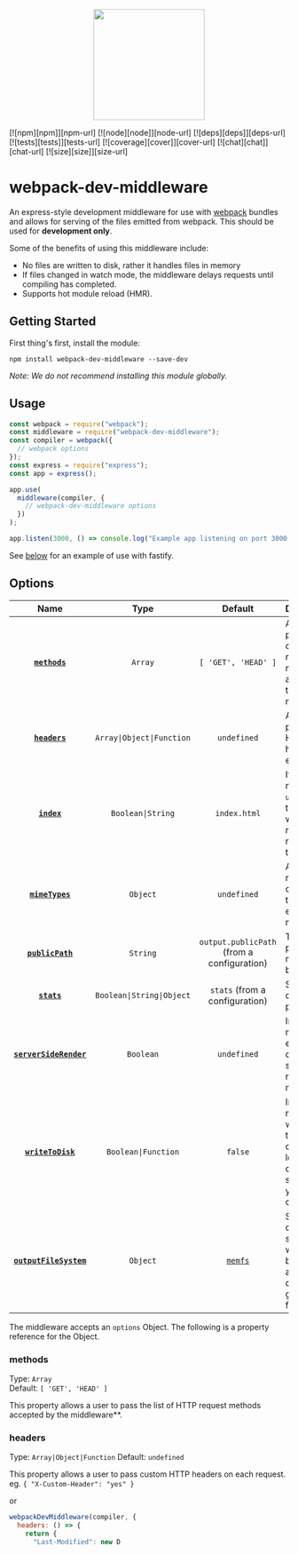 <div align="center">
  <a href="https://github.com/webpack/webpack">
    <img width="200" height="200" src="https://webpack.js.org/assets/icon-square-big.svg">
  </a>
</div>

[![npm][npm]][npm-url]
[![node][node]][node-url]
[![deps][deps]][deps-url]
[![tests][tests]][tests-url]
[![coverage][cover]][cover-url]
[![chat][chat]][chat-url]
[![size][size]][size-url]

# webpack-dev-middleware

An express-style development middleware for use with [webpack](https://webpack.js.org)
bundles and allows for serving of the files emitted from webpack.
This should be used for **development only**.

Some of the benefits of using this middleware include:

- No files are written to disk, rather it handles files in memory
- If files changed in watch mode, the middleware delays requests until compiling
  has completed.
- Supports hot module reload (HMR).

## Getting Started

First thing's first, install the module:

```console
npm install webpack-dev-middleware --save-dev
```

_Note: We do not recommend installing this module globally._

## Usage

```js
const webpack = require("webpack");
const middleware = require("webpack-dev-middleware");
const compiler = webpack({
  // webpack options
});
const express = require("express");
const app = express();

app.use(
  middleware(compiler, {
    // webpack-dev-middleware options
  })
);

app.listen(3000, () => console.log("Example app listening on port 3000!"));
```

See [below](#other-servers) for an example of use with fastify.

## Options

|                    Name                     |           Type            |                    Default                    | Description                                                                                                          |
| :-----------------------------------------: | :-----------------------: | :-------------------------------------------: | :------------------------------------------------------------------------------------------------------------------- |
|          **[`methods`](#methods)**          |          `Array`          |              `[ 'GET', 'HEAD' ]`              | Allows to pass the list of HTTP request methods accepted by the middleware                                           |
|          **[`headers`](#headers)**          | `Array\|Object\|Function` |                  `undefined`                  | Allows to pass custom HTTP headers on each request.                                                                  |
|            **[`index`](#index)**            |     `Boolean\|String`     |                 `index.html`                  | If `false` (but not `undefined`), the server will not respond to requests to the root URL.                           |
|        **[`mimeTypes`](#mimetypes)**        |         `Object`          |                  `undefined`                  | Allows to register custom mime types or extension mappings.                                                          |
|       **[`publicPath`](#publicpath)**       |         `String`          |  `output.publicPath` (from a configuration)   | The public path that the middleware is bound to.                                                                     |
|            **[`stats`](#stats)**            | `Boolean\|String\|Object` |        `stats` (from a configuration)         | Stats options object or preset name.                                                                                 |
| **[`serverSideRender`](#serversiderender)** |         `Boolean`         |                  `undefined`                  | Instructs the module to enable or disable the server-side rendering mode.                                            |
|      **[`writeToDisk`](#writetodisk)**      |    `Boolean\|Function`    |                    `false`                    | Instructs the module to write files to the configured location on disk as specified in your `webpack` configuration. |
| **[`outputFileSystem`](#outputfilesystem)** |         `Object`          | [`memfs`](https://github.com/streamich/memfs) | Set the default file system which will be used by webpack as primary destination of generated files.                 |

The middleware accepts an `options` Object. The following is a property reference for the Object.

### methods

Type: `Array`  
Default: `[ 'GET', 'HEAD' ]`

This property allows a user to pass the list of HTTP request methods accepted by the middleware\*\*.

### headers

Type: `Array|Object|Function`
Default: `undefined`

This property allows a user to pass custom HTTP headers on each request.
eg. `{ "X-Custom-Header": "yes" }`

or

```js
webpackDevMiddleware(compiler, {
  headers: () => {
    return {
      "Last-Modified": new D